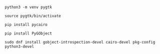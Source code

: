 `python3 -m venv pygtk`

`source pygtk/bin/activate`

`pip install pycairo`

`pip install PyGObject`

`sudo dnf install gobject-introspection-devel cairo-devel pkg-config python3-devel`
